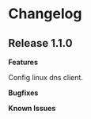 # Changelog

## Release 1.1.0

**Features**

Config linux dns client.

**Bugfixes**

**Known Issues**
